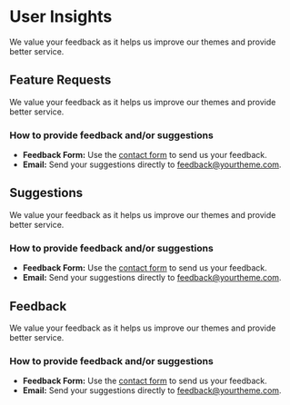 # User Insights

We value your feedback as it helps us improve our themes and provide better service.

## Feature Requests

We value your feedback as it helps us improve our themes and provide better service.

### How to provide feedback and/or suggestions <!-- {docsify-ignore} -->

- **Feedback Form:** Use the [contact form](/support 'Start here to learn about the theme') to send us your feedback.
- **Email:** Send your suggestions directly to [feedback@yourtheme.com](mailto:feedback@yourtheme.com).

## Suggestions

We value your feedback as it helps us improve our themes and provide better service.

### How to provide feedback and/or suggestions <!-- {docsify-ignore} -->

- **Feedback Form:** Use the [contact form](/support 'Start here to learn about the theme') to send us your feedback.
- **Email:** Send your suggestions directly to [feedback@yourtheme.com](mailto:feedback@yourtheme.com).

## Feedback

We value your feedback as it helps us improve our themes and provide better service.

### How to provide feedback and/or suggestions <!-- {docsify-ignore} -->

- **Feedback Form:** Use the [contact form](/support 'Start here to learn about the theme') to send us your feedback.
- **Email:** Send your suggestions directly to [feedback@yourtheme.com](mailto:feedback@yourtheme.com).
